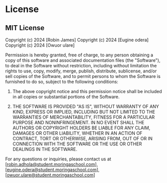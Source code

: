 # License

## MIT License

Copyright (c) 2024 [Robin James]
Copyright (c) 2024 [Eugine odera]
Copyright (c) 2024 [Owuor ulare]

Permission is hereby granted, free of charge, to any person obtaining a copy of this software and associated documentation files (the "Software"), to deal in the Software without restriction, including without limitation the rights to use, copy, modify, merge, publish, distribute, sublicense, and/or sell copies of the Software, and to permit persons to whom the Software is furnished to do so, subject to the following conditions:

1. The above copyright notice and this permission notice shall be included in all copies or substantial portions of the Software.

2. THE SOFTWARE IS PROVIDED "AS IS", WITHOUT WARRANTY OF ANY KIND, EXPRESS OR IMPLIED, INCLUDING BUT NOT LIMITED TO THE WARRANTIES OF MERCHANTABILITY, FITNESS FOR A PARTICULAR PURPOSE AND NONINFRINGEMENT. IN NO EVENT SHALL THE AUTHORS OR COPYRIGHT HOLDERS BE LIABLE FOR ANY CLAIM, DAMAGES OR OTHER LIABILITY, WHETHER IN AN ACTION OF CONTRACT, TORT OR OTHERWISE, ARISING FROM, OUT OF OR IN CONNECTION WITH THE SOFTWARE OR THE USE OR OTHER DEALINGS IN THE SOFTWARE.

For any questions or inquiries, please contact us at [robin.adhola@student.moringaschool.com],[eugine.odera@student.moringaschool.com],[owuor.ulare@student.moringaschool.com]
